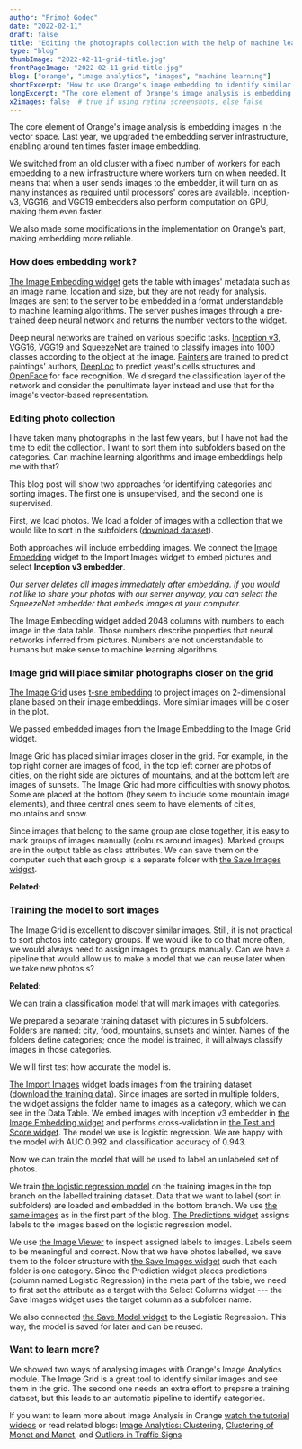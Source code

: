 ```yaml
---
author: "Primož Godec"
date: "2022-02-11"
draft: false
title: "Editing the photographs collection with the help of machine learning"
type: "blog"
thumbImage: "2022-02-11-grid-title.jpg"
frontPageImage: "2022-02-11-grid-title.jpg"
blog: ["orange", "image analytics", "images", "machine learning"]
shortExcerpt: "How to use Orange's image embedding to identify similar images, classify them in categories and make an order in your photographs collection?"
longExcerpt: "The core element of Orange's image analysis is embedding images in the vector space, which just became a feaster with our infrastructure upgrades. We use this opportunity to show possible ways of analyzing images through observing similar images and classifying them."
x2images: false  # true if using retina screenshots, else false
---
```


The core element of Orange's image analysis is embedding images in the vector space. Last year, we upgraded the embedding server infrastructure, enabling around ten times faster image embedding. 

We switched from an old cluster with a fixed number of workers for each embedding to a new infrastructure where workers turn on when needed. It means that when a user sends images to the embedder, it will turn on as many instances as required until processors' cores are available. Inception-v3, VGG16, and VGG19 embedders also perform computation on GPU, making them even faster. 

We also made some modifications in the implementation on Orange's part, making embedding more reliable.

### How does embedding work?

[The Image Embedding widget](/widget-catalog/image-analytics/imageembedding/) gets the table with images' metadata such as an image name, location and size, but they are not ready for analysis. Images are sent to the server to be embedded in a format understandable to machine learning algorithms. The server pushes images through a pre-trained deep neural network and returns the number vectors to the widget.

<WindowScreenshot src="2022-02-11-image-embedding-widget.jpg" />

Deep neural networks are trained on various specific tasks. [Inception v3](https://arxiv.org/abs/1512.00567), [VGG16, VGG19](https://arxiv.org/abs/1409.1556) and [SqueezeNet](https://arxiv.org/abs/1602.07360) are trained to classify images into 1000 classes according to the object at the image. [Painters](https://www.nature.com/articles/s41467-019-12397-x) are trained to predict paintings' authors, [DeepLoc](https://pubmed.ncbi.nlm.nih.gov/29036616/) to predict yeast's cells structures and [OpenFace](https://ieeexplore.ieee.org/document/8373812) for face recognition. We disregard the classification layer of the network and consider the penultimate layer instead and use that for the image's vector-based representation.

### Editing photo collection

I have taken many photographs in the last few years, but I have not had the time to edit the collection. I want to sort them into subfolders based on the categories. Can machine learning algorithms and image embeddings help me with that? 

This blog post will show two approaches for identifying categories and sorting images. The first one is unsupervised, and the second one is supervised. 

First, we load photos. We load a folder of images with a collection that we would like to sort in the subfolders ([download dataset](https://github.com/PrimozGodec/datasets/blob/master/image-analytics-collection/test-photos.zip)).

<WindowScreenshot src="2022-02-11-inspect-images.jpg" />

Both approaches will include embedding images. We connect the [Image Embedding](/widget-catalog/image-analytics/imageembedding/) widget to the Import Images widget to embed pictures and select **Inception v3 embedder**.

*Our server deletes all images immediately after embedding. If you would not like to share your photos with our server anyway, you can select the SqueezeNet embedder that embeds images at your computer.*

<WindowScreenshot src="2022-02-11-image-embedding.jpg" />

The Image Embedding widget added 2048 columns with numbers to each image in the data table. Those numbers describe properties that neural networks inferred from pictures. Numbers are not understandable to humans but make sense to machine learning algorithms.

### Image grid will place similar photographs closer on the grid

[The Image Grid](/widget-catalog/image-analytics/imagegrid/) uses [t-sne embedding](/widget-catalog/unsupervised/tsne/) to project images on 2-dimensional plane based on their image embeddings. More similar images will be closer in the plot. 

We passed embedded images from the Image Embedding to the Image Grid widget.

<WindowScreenshot src="2022-02-11-image-grid.jpg" />

Image Grid has placed similar images closer in the grid. For example, in the top right corner are images of food, in the top left corner are photos of cities, on the right side are pictures of mountains, and at the bottom left are images of sunsets. The Image Grid had more difficulties with snowy photos. Some are placed at the bottom (they seem to include some mountain image elements), and three central ones seem to have elements of cities, mountains and snow.

Since images that belong to the same group are close together, it is easy to mark groups of images manually (colours around images). Marked groups are in the output table as class attributes. We can save them on the computer such that each group is a separate folder with [the Save Images widget](/widget-catalog/image-analytics/saveimages).

**Related:** <LinkNew url="/blog/2017/04/03/image-analytics-clustering/" name="Image Analytics: Clustering"/>

### Training the model to sort images

The Image Grid is excellent to discover similar images. Still, it is not practical to sort photos into category groups. If we would like to do that more often, we would always need to assign images to groups manually. Can we have a pipeline that would allow us to make a model that we can reuse later when we take new photos s?

**Related**: <LinkNew url="https://www.youtube.com/watch?v=lvgx62a8XQk&list=PLmNPvQr9Tf-aRstY69vGAPO_c5RaceBhN&index=1&ab_channel=OrangeDataMining" name="Video on image classification"/>

We can train a classification model that will mark images with categories. 

We prepared a separate training dataset with pictures in 5 subfolders. Folders are named: city, food, mountains, sunsets and winter. Names of the folders define categories; once the model is trained, it will always classify images in those categories.

We will first test how accurate the model is. 

<WindowScreenshot src="2022-02-11-test-and-score.jpg" />

[The Import Images](/widget-catalog/image-analytics/importimages/) widget loads images from the training dataset ([download the training data](https://github.com/PrimozGodec/datasets/raw/master/image-analytics-collection/train-photos.zip)). Since images are sorted in multiple folders, the widget assigns the folder name to images as a category, which we can see in the Data Table. We embed images with Inception v3 embedder in [the Image Embedding widget]((/widget-catalog/image-analytics/imageembedding/)) and performs cross-validation in [the Test and Score widget](/widget-catalog/evaluate/testandscore). The model we use is logistic regression. We are happy with the model with AUC 0.992 and classification accuracy of 0.943.

Now we can train the model that will be used to label an unlabeled set of photos.

<WindowScreenshot src="2022-02-11-image-classification.jpg" />

We train [the logistic regression model](/widget-catalog/model/logisticregression) on the training images in the top branch on the labelled training dataset. Data that we want to label (sort in subfolders) are loaded and embedded in the bottom branch. We use [the same images](https://github.com/PrimozGodec/datasets/blob/master/image-analytics-collection/test-photos.zip) as in the first part of the blog. [The Predictions widget](/widget-catalog/evaluate/predictions) assigns labels to the images based on the logistic regression model.

We use [the Image Viewer](/widget-catalog/image-analytics/imageviewer) to inspect assigned labels to images. Labels seem to be meaningful and correct. Now that we have photos labelled, we save them to the folder structure with [the Save Images widget](/widget-catalog/image-analytics/saveimages) such that each folder is one category. Since the Prediction widget places predictions (column named Logistic Regression) in the meta part of the table, we need to first set the attribute as a target with the Select Columns widget --- the Save Images widget uses the target column as a subfolder name.

We also connected [the Save Model widget](/widget-catalog/model/savemodel) to the Logistic Regression. This way, the model is saved for later and can be reused. 

### Want to learn more?

We showed two ways of analysing images with Orange's Image Analytics module. The Image Grid is a great tool to identify similar images and see them in the grid. The second one needs an extra effort to prepare a training dataset, but this leads to an automatic pipeline to identify categories.

If you want to learn more about Image Analysis in Orange [ watch the tutorial wideos](https://youtube.com/playlist?list=PLmNPvQr9Tf-aRstY69vGAPO_c5RaceBhN) or read related blogs: [Image Analytics: Clustering](/blog/2017/04/03/image-analytics-clustering/]), [Clustering of Monet and Manet](/blog/2018/05/09/clustering-of-monet-and-manet/), and [Outliers in Traffic Signs](/blog/2017/04/25/outliers-in-traffic-signs/)
